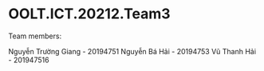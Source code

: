 # OOLT.ICT.20212.Team3

Team members:

Nguyễn Trường Giang - 20194751
Nguyễn Bá Hải - 20194753
Vũ Thanh Hải - 201947516


 
